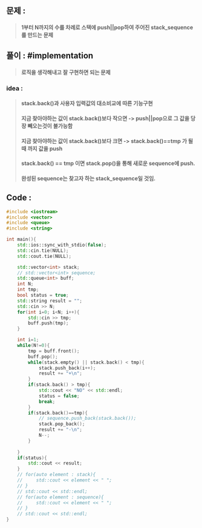 ## 문제 : 
> #### 1부터 N까지의 수를 차례로 스택에 push||pop하여 주어진 stack_sequence를 만드는 문제

## 풀이 : #implementation
> #### 로직을 생각해내고 잘 구현하면 되는 문제

### idea : 
> #### stack.back()과 사용자 입력값의 대소비교에 따른 기능구현
> #### 지금 찾아야하는 값이 stack.back()보다 작으면 -> push||pop으로 그 값을 당장 빼오는것이 불가능함
> #### 지금 찾아야하는 값이 stack.back()보다 크면 -> stack.back()==tmp 가 될 때 까지 값을 push
> #### stack.back() == tmp 이면 stack.pop()을 통해 새로운 sequence에 push.
> #### 완성된 sequence는 찾고자 하는 stack_sequence일 것임.

## Code :
```cpp
#include <iostream>
#include <vector>
#include <queue>
#include <string>

int main(){
    std::ios::sync_with_stdio(false);
    std::cin.tie(NULL);
    std::cout.tie(NULL);

    std::vector<int> stack;
    // std::vector<int> sequence;
    std::queue<int> buff;
    int N;
    int tmp;
    bool status = true;
    std::string result = "";
    std::cin >> N;
    for(int i=0; i<N; i++){
        std::cin >> tmp;
        buff.push(tmp);
    }

    int i=1;
    while(N!=0){
        tmp = buff.front();
        buff.pop();
        while(stack.empty() || stack.back() < tmp){
            stack.push_back(i++);
            result += "+\n";
        }
        if(stack.back() > tmp){
            std::cout << "NO" << std::endl;
            status = false;
            break;
        }
        if(stack.back()==tmp){
            // sequence.push_back(stack.back());
            stack.pop_back();
            result += "-\n";
            N--;
        }
        
    }
    if(status){
        std::cout << result;
    }
    // for(auto element : stack){
    //     std::cout << element << " ";
    // }
    // std::cout << std::endl;
    // for(auto element : sequence){
    //     std::cout << element << " ";
    // }
    // std::cout << std::endl;
}
```

